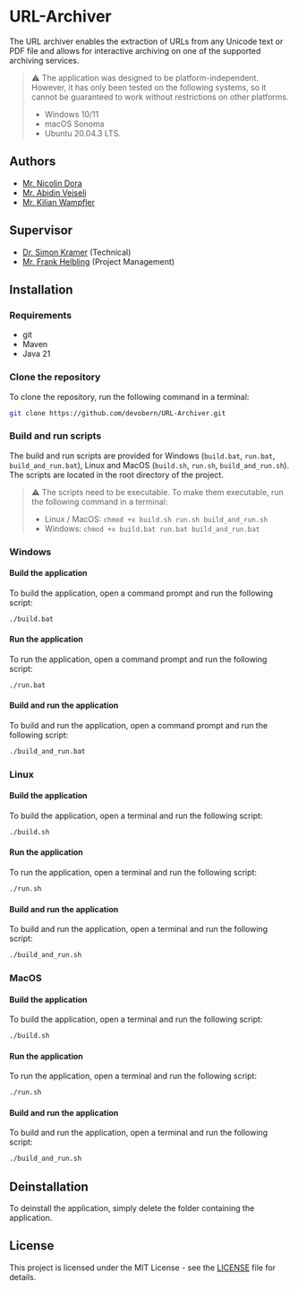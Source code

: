 # URL-Archiver
The URL archiver enables the extraction of URLs from any Unicode text or PDF file and allows for interactive archiving on one of the supported archiving services.
> ⚠️ The application was designed to be platform-independent. However, it has only been tested on the following systems, so it cannot be guaranteed to work without restrictions on other platforms.
> - Windows 10/11
> - macOS Sonoma
> - Ubuntu 20.04.3 LTS.

## Authors
- [Mr. Nicolin Dora](mailto:nicolin.dora@students.bfh.ch)
- [Mr. Abidin Vejseli](mailto:abidin.vejseli@students.bfh.ch)
- [Mr. Kilian Wampfler](mailto:kilian.wampfler@students.bfh.ch)

## Supervisor
- [Dr. Simon Kramer](mailto:simon.kramer@bfh.ch) (Technical)
- [Mr. Frank Helbling](mailto:frank.helbling@bfh.ch) (Project Management)
## Installation
### Requirements
- git
- Maven
- Java 21
### Clone the repository
To clone the repository, run the following command in a terminal:
```bash
git clone https://github.com/devobern/URL-Archiver.git
```
### Build and run scripts
The build and run scripts are provided for Windows (`build.bat`, `run.bat`, `build_and_run.bat`), Linux and MacOS (`build.sh`, `run.sh`, `build_and_run.sh`). The scripts are located in the root directory of the project.
> ⚠️ The scripts need to be executable. To make them executable, run the following command in a terminal: 
> - Linux / MacOS: `chmod +x build.sh run.sh build_and_run.sh` 
> - Windows: `chmod +x build.bat run.bat build_and_run.bat`

### Windows
#### Build the application
To build the application, open a command prompt and run the following script:
```bash
./build.bat
```
#### Run the application
To run the application, open a command prompt and run the following script:
```bash
./run.bat
```
#### Build and run the application
To build and run the application, open a command prompt and run the following script:
```bash
./build_and_run.bat
```

### Linux
#### Build the application
To build the application, open a terminal and run the following script:
```bash
./build.sh
```
#### Run the application
To run the application, open a terminal and run the following script:
```bash
./run.sh
```
#### Build and run the application
To build and run the application, open a terminal and run the following script:
```bash
./build_and_run.sh
```

### MacOS
#### Build the application
To build the application, open a terminal and run the following script:
```bash
./build.sh
```
#### Run the application
To run the application, open a terminal and run the following script:
```bash
./run.sh
```
#### Build and run the application
To build and run the application, open a terminal and run the following script:
```bash
./build_and_run.sh
```
## Deinstallation
To deinstall the application, simply delete the folder containing the application.

## License
This project is licensed under the MIT License - see the [LICENSE](LICENSE) file for details.